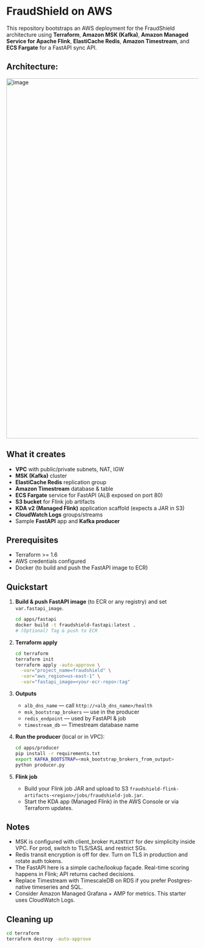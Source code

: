 # FraudShield on AWS


This repository bootstraps an AWS deployment for the FraudShield architecture using **Terraform**, **Amazon MSK (Kafka)**, **Amazon Managed Service for Apache Flink**, **ElastiCache Redis**, **Amazon Timestream**, and **ECS Fargate** for a FastAPI sync API.

## Architecture:

<img width="2568" height="944" alt="image" src="https://github.com/user-attachments/assets/0d98b255-f6bd-435c-8b8a-a352ed0f89ef" />

## What it creates
- **VPC** with public/private subnets, NAT, IGW
- **MSK (Kafka)** cluster
- **ElastiCache Redis** replication group
- **Amazon Timestream** database & table
- **ECS Fargate** service for FastAPI (ALB exposed on port 80)
- **S3 bucket** for Flink job artifacts
- **KDA v2 (Managed Flink)** application scaffold (expects a JAR in S3)
- **CloudWatch Logs** groups/streams
- Sample **FastAPI** app and **Kafka producer**

## Prerequisites
- Terraform >= 1.6
- AWS credentials configured
- Docker (to build and push the FastAPI image to ECR)

## Quickstart

1) **Build & push FastAPI image** (to ECR or any registry) and set `var.fastapi_image`.
   ```bash
   cd apps/fastapi
   docker build -t fraudshield-fastapi:latest .
   # (Optional) Tag & push to ECR
   ```

2) **Terraform apply**
   ```bash
   cd terraform
   terraform init
   terraform apply -auto-approve \
     -var="project_name=fraudshield" \
     -var="aws_region=us-east-1" \
     -var="fastapi_image=<your-ecr-repo>:tag"
   ```

3) **Outputs**
   - `alb_dns_name` — call `http://<alb_dns_name>/health`
   - `msk_bootstrap_brokers` — use in the producer
   - `redis_endpoint` — used by FastAPI & job
   - `timestream_db` — Timestream database name

4) **Run the producer** (local or in VPC):
   ```bash
   cd apps/producer
   pip install -r requirements.txt
   export KAFKA_BOOTSTRAP=<msk_bootstrap_brokers_from_output>
   python producer.py
   ```

5) **Flink job**
   - Build your Flink job JAR and upload to S3 `fraudshield-flink-artifacts-<region>/jobs/fraudshield-job.jar`.
   - Start the KDA app (Managed Flink) in the AWS Console or via Terraform updates.

## Notes
- MSK is configured with client_broker `PLAINTEXT` for dev simplicity inside VPC. For prod, switch to TLS/SASL and restrict SGs.
- Redis transit encryption is off for dev. Turn on TLS in production and rotate auth tokens.
- The FastAPI here is a simple cache/lookup façade. Real-time scoring happens in Flink; API returns cached decisions.
- Replace Timestream with TimescaleDB on RDS if you prefer Postgres-native timeseries and SQL.
- Consider Amazon Managed Grafana + AMP for metrics. This starter uses CloudWatch Logs.

## Cleaning up
```bash
cd terraform
terraform destroy -auto-approve
```

